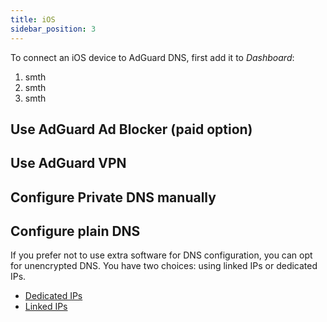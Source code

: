 ```yaml
---
title: iOS
sidebar_position: 3
---
```


To connect an iOS device to AdGuard DNS, first add it to *Dashboard*:

1. smth
1. smth
1. smth

## Use AdGuard Ad Blocker (paid option)

## Use AdGuard VPN

## Configure Private DNS manually

## Configure plain DNS

If you prefer not to use extra software for DNS configuration, you can opt for unencrypted DNS. You have two choices: using linked IPs or dedicated IPs.

- [Dedicated IPs](/private-dns/connect-devices/other-options/dedicated-ip.md)
- [Linked IPs](/private-dns/connect-devices/other-options/linked-ip.md)
